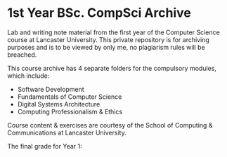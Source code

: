# 1st Year BSc. CompSci Archive

Lab and writing note material from the first year of the Computer Science course at Lancaster University.
This private repository is for archiving purposes and is to be viewed by only me, no plagiarism rules will be breached.
<br />

This course archive has 4 separate folders for the compulsory modules, which include:
* Software Development
* Fundamentals of Computer Science
* Digital Systems Architecture
* Computing Professionalism & Ethics 

Course content & exercises are courtesy of the School of Computing & Communications at Lancaster University.

The final grade for Year 1:
